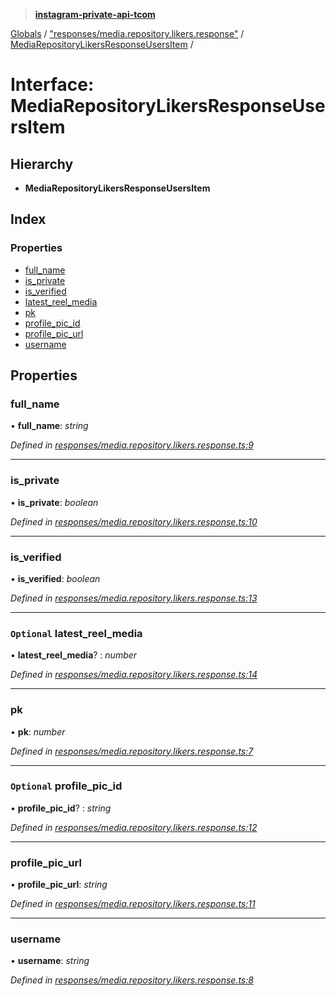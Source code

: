 > **[instagram-private-api-tcom](../README.md)**

[Globals](../README.md) / ["responses/media.repository.likers.response"](../modules/_responses_media_repository_likers_response_.md) / [MediaRepositoryLikersResponseUsersItem](_responses_media_repository_likers_response_.mediarepositorylikersresponseusersitem.md) /

# Interface: MediaRepositoryLikersResponseUsersItem

## Hierarchy

* **MediaRepositoryLikersResponseUsersItem**

## Index

### Properties

* [full_name](_responses_media_repository_likers_response_.mediarepositorylikersresponseusersitem.md#full_name)
* [is_private](_responses_media_repository_likers_response_.mediarepositorylikersresponseusersitem.md#is_private)
* [is_verified](_responses_media_repository_likers_response_.mediarepositorylikersresponseusersitem.md#is_verified)
* [latest_reel_media](_responses_media_repository_likers_response_.mediarepositorylikersresponseusersitem.md#optional-latest_reel_media)
* [pk](_responses_media_repository_likers_response_.mediarepositorylikersresponseusersitem.md#pk)
* [profile_pic_id](_responses_media_repository_likers_response_.mediarepositorylikersresponseusersitem.md#optional-profile_pic_id)
* [profile_pic_url](_responses_media_repository_likers_response_.mediarepositorylikersresponseusersitem.md#profile_pic_url)
* [username](_responses_media_repository_likers_response_.mediarepositorylikersresponseusersitem.md#username)

## Properties

###  full_name

• **full_name**: *string*

*Defined in [responses/media.repository.likers.response.ts:9](https://github.com/cuonglnhust/instagram-private-api-tcom/blob/3e16058/src/responses/media.repository.likers.response.ts#L9)*

___

###  is_private

• **is_private**: *boolean*

*Defined in [responses/media.repository.likers.response.ts:10](https://github.com/cuonglnhust/instagram-private-api-tcom/blob/3e16058/src/responses/media.repository.likers.response.ts#L10)*

___

###  is_verified

• **is_verified**: *boolean*

*Defined in [responses/media.repository.likers.response.ts:13](https://github.com/cuonglnhust/instagram-private-api-tcom/blob/3e16058/src/responses/media.repository.likers.response.ts#L13)*

___

### `Optional` latest_reel_media

• **latest_reel_media**? : *number*

*Defined in [responses/media.repository.likers.response.ts:14](https://github.com/cuonglnhust/instagram-private-api-tcom/blob/3e16058/src/responses/media.repository.likers.response.ts#L14)*

___

###  pk

• **pk**: *number*

*Defined in [responses/media.repository.likers.response.ts:7](https://github.com/cuonglnhust/instagram-private-api-tcom/blob/3e16058/src/responses/media.repository.likers.response.ts#L7)*

___

### `Optional` profile_pic_id

• **profile_pic_id**? : *string*

*Defined in [responses/media.repository.likers.response.ts:12](https://github.com/cuonglnhust/instagram-private-api-tcom/blob/3e16058/src/responses/media.repository.likers.response.ts#L12)*

___

###  profile_pic_url

• **profile_pic_url**: *string*

*Defined in [responses/media.repository.likers.response.ts:11](https://github.com/cuonglnhust/instagram-private-api-tcom/blob/3e16058/src/responses/media.repository.likers.response.ts#L11)*

___

###  username

• **username**: *string*

*Defined in [responses/media.repository.likers.response.ts:8](https://github.com/cuonglnhust/instagram-private-api-tcom/blob/3e16058/src/responses/media.repository.likers.response.ts#L8)*